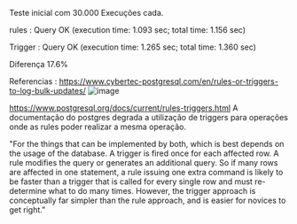 Teste inicial com 30.000 Execuções cada.

rules : Query OK (execution time: 1.093 sec; total time: 1.156 sec)

Trigger : Query OK (execution time: 1.265 sec; total time: 1.360 sec)


Diferença 17.6%

Referencias :
https://www.cybertec-postgresql.com/en/rules-or-triggers-to-log-bulk-updates/
![image](https://user-images.githubusercontent.com/91134093/194581135-f694dda5-eb08-4075-ba4f-d55cbe30c143.png)


https://www.postgresql.org/docs/current/rules-triggers.html
A documentação do postgres degrada a utilização de triggers para operações onde as rules poder realizar a mesma operação. 

"For the things that can be implemented by both, which is best depends on the usage of the database. A trigger is fired once for each affected row. A rule modifies the query or generates an additional query. So if many rows are affected in one statement, a rule issuing one extra command is likely to be faster than a trigger that is called for every single row and must re-determine what to do many times. However, the trigger approach is conceptually far simpler than the rule approach, and is easier for novices to get right."
